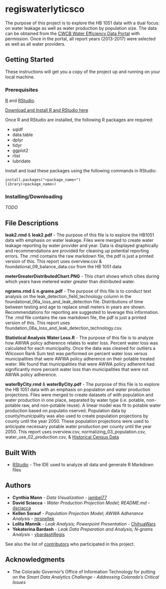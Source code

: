 # regiswaterlyticsco

The purpose of this project is to explore the HB 1051 data with a dual focus: on water leakage as well as water production by population size. The data can be obtained from the [CWCB Water Efficiency Data Portal](http://cowaterefficiency.com/unauthenticated_home) with permission. Once in the portal, all report years (2013-2017) were selected as well as all water providers.

## Getting Started

These instructions will get you a copy of the project up and running on your local machine.

### Prerequisites

[R](https://www.r-project.org/) and [RStudio](https://www.rstudio.com/products/rstudio/download/). 

[Download and Install R and RStudio here](https://courses.edx.org/courses/UTAustinX/UT.7.01x/3T2014/56c5437b88fa43cf828bff5371c6a924/)

Once R and RStudio are installed, the following R packages are required:
* sqldf
* data.table
* dplyr
* tidyr
* ggplot2
* rlist
* lubridate  

Install and load these packages using the following commands in RStudio:
```
install.packages("<package_name>")
library(<package_name>)
```

### Installing/Downloading

*TODO*

## File Descriptions

**leak2.rmd** & **leak2.pdf** -  The purpose of this file is to explore the HB1051 data with emphasis on water leakage. Files were merged to create water leakage reporting by water provider and year. Data is displayed graphically and recommendations are provided for cleaning up potential reporting errors. The .rmd contains the raw markdown file, the pdf is just a printed version of this. This report uses overview.csv & foundational_09_balance_data.csv from the HB 1051 data

**meterGreaterDistributedChart.PNG**  - This chart shows which cities during which years have metered water greater than distributed water.

**ngrams.rmd** & **n.grams.pdf** - The purpose of this file is to conduct text analysis on the leak_detection_field_technology column in the foundational_06a_loss_and_leak_detection file. Distributions of time between testing and age to replace small meters in years are shown. Recommendations for reporting are suggested to leverage this information. The .rmd file contains the raw markdown file, the pdf is just a printed version of this. This report uses foundation_06a_loss_and_leak_detection_technology.csv.

**Statistical Analysis Water Loss.R** - The purpose of this file is to analyze how AWWA policy adherence relates to water loss. Percent water loss was calculated for each municipality.  Once the data was cleaned for outliers a Wilcoxon Rank Sum test was performed on percent water loss versus municipalities that were AWWA policy adherence on their potable treated water.  We found that municipalities that were AWWA policy adherent had significantly more percent water loss than municipalities that were not AWWA policy adherence.

**waterByCity.rmd** & **waterByCity.pdf** - The purpose of this file is to explore the HB 1051 data with an emphasis on population and water production projections. Files were merged to create datasets of with population and water production in one place, separated by water type (i.e. potable, non-potable raw, and non-potable reuse). A linear model was fit to potable water production based on populatio nserved. Population data by county/municipality was also used to create population projections by county until the year 2050. These population projections were used to anticipate necessary potable water production per county until the year 2050. This report uses overview.csv, normalizing_03_population.csv, water_use_02_production.csv, & [Historical Census Data](https://demography.dola.colorado.gov/population/data/historical_census/)

## Built With

* [RStudio](https://www.rstudio.com/) - The IDE used to analyze all data and generate R Markdown files

## Authors

* **Cynthia Mann** - *Data Visualization* - [jambel77](https://github.com/jambel77)
* **David Sciacca** - *Water Production Projection Model; README.md* - [dsciacca](https://github.com/dsciacca)
* **Kellen Sorauf** - *Population Projection Model; AWWA Adherance Analysis* - [mrsnellek](https://github.com/Mrsnellek)
* **Lolita Mannik** - *Leak Analysis; Powerpoint Presentation* - [ChihuaWars](https://github.com/ChihuaWars)
* **Yekaterina Bardash** - *Leak Data Preparation and Analysis; N-grams Analysis* - [ybardashRegis](https://github.com/ybardashRegis)

See also the list of [contributors](https://github.com/ybardashRegis/regiswaterlyticsco/graphs/contributors) who participated in this project.

## Acknowledgments

* The Colorado Governor’s Office of Information Technology for putting on the *Smart Data Analytics Challenge - Addressing Colorado’s Critical Issues*

